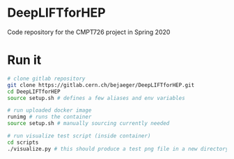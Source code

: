 # DeepLIFTforHEP

Code repository for the CMPT726 project in Spring 2020

# Run it

```bash
# clone gitlab repository 
git clone https://gitlab.cern.ch/bejaeger/DeepLIFTforHEP.git
cd DeepLIFTforHEP
source setup.sh # defines a few aliases and env variables

# run uploaded docker image
runimg # runs the container
source setup.sh # manually sourcing currently needed

# run visualize test script (inside container)
cd scripts
./visualize.py # this should produce a test png file in a new directory called 'output/'.
```
